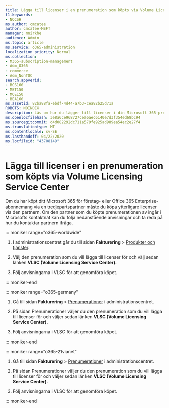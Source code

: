 ```yaml
---
title: Lägga till licenser i en prenumeration som köpts via Volume Licensing Service Center
f1.keywords:
- NOCSH
ms.author: cmcatee
author: cmcatee-MSFT
manager: mnirkhe
audience: Admin
ms.topic: article
ms.service: o365-administration
localization_priority: Normal
ms.collection:
- M365-subscription-management
- Adm_O365
- commerce
- Adm_NonTOC
search.appverid:
- BCS160
- MET150
- MOE150
- BEA160
ms.assetid: 82ba88fa-ebdf-4d44-a7b3-cea82b25d71a
ROBOTS: NOINDEX
description: Läs om hur du lägger till licenser i din Microsoft 365-prenumeration som köpts via tredjepartspartnern, som känns igen av Microsoft.
ms.openlocfilehash: 3e8a6ce968727cea6aec6140e7d3f354ed68bc94
ms.sourcegitcommit: d4d082292dc711a579fe925ad989ea54ec2e27f4
ms.translationtype: MT
ms.contentlocale: sv-SE
ms.lasthandoff: 04/22/2020
ms.locfileid: "43708149"
---
```

# <a name="add-licenses-to-a-subscription-purchased-through-the-volume-licensing-service-center"></a>Lägga till licenser i en prenumeration som köpts via Volume Licensing Service Center

Om du har köpt ditt Microsoft 365 för företag- eller Office 365 Enterprise-abonnemang via en tredjepartspartner måste du köpa ytterligare licenser via den partnern. Om den partner som du köpte prenumerationen av ingår i Microsofts kontaktnät kan du följa nedanstående anvisningar och ta reda på hur du kontaktar partnern ifråga.

::: moniker range="o365-worldwide"

1. I administrationscentret går du till sidan **Fakturering** \> <a href="https://go.microsoft.com/fwlink/p/?linkid=842054" target="_blank">Produkter och tjänster</a>.

2. Välj den prenumeration som du vill lägga till licenser för och välj sedan länken **VLSC (Volume Licensing Service Center).**

3. Följ anvisningarna i VLSC för att genomföra köpet.

::: moniker-end

::: moniker range="o365-germany"

1. Gå till sidan **Fakturering** \> <a href="https://go.microsoft.com/fwlink/p/?linkid=847745" target="_blank">Prenumerationer</a> i administrationscentret.

2. På sidan Prenumerationer väljer du den prenumeration som du vill lägga till licenser för och väljer sedan länken **VLSC (Volume Licensing Service Center).**

3. Följ anvisningarna i VLSC för att genomföra köpet. 

::: moniker-end

::: moniker range="o365-21vianet"

1. Gå till sidan **Fakturering** \> <a href="https://go.microsoft.com/fwlink/p/?linkid=850626" target="_blank">Prenumerationer</a> i administrationscentret.

2. På sidan Prenumerationer väljer du den prenumeration som du vill lägga till licenser för och väljer sedan länken **VLSC (Volume Licensing Service Center).**

3. Följ anvisningarna i VLSC för att genomföra köpet.

::: moniker-end